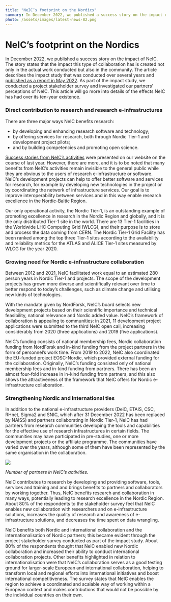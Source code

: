 ```yaml
---
title: "NeIC’s footprint on the Nordics"
summary: In December 2022, we published a success story on the impact of NeIC, and it states that the impact this type of collaboration has is created not only in the actual work conducted but also in the community. This article will go more into details of the effects NeIC has had over its ten-year existence.
photo: /assets/images/latest-news-82.png
---
```


NeIC’s footprint on the Nordics
===========================

In December 2022, we published a success story on the impact of NeIC. The story states that the impact this type of collaboration has is created not only in the actual work conducted but also in the community. The article describes the impact study that was conducted over several years and [published as a report in May 2022](https://wiki.neic.no/w/ext/img_auth.php/5/52/NeIC_Impact_Report_spreads.pdf). As part of the impact study, we conducted a project stakeholder survey and investigated our partners’ perceptions of NeIC. This article will go more into details of the effects NeIC has had over its ten-year existence.

### Direct contribution to research and research e-infrastructures

There are three major ways NeIC benefits research:
* by developing and enhancing research software and technology;
* by offering services for research, both through Nordic Tier-1 and development project pilots;
* and by building competencies and promoting open science.

[Success stories from NeIC’s activities](https://neic.no/news/) were presented on our website on the course of last year. However, there are more, and it is to be noted that many benefits from NeIC’s activities remain invisible to the general public while they are obvious to the users of research e-infrastructure or software. NeIC’s development projects can help to offer better software and services for research, for example by developing new technologies in the project or by coordinating the network of infrastructure services. Our goal is to improve interoperability between services and in this way enable research excellence in the Nordic-Baltic Region.

Our only operational activity, the Nordic Tier-1, is an outstanding example of promoting excellence in research in the Nordic Region and globally, and it is the only distributed Tier-1 site in the world. There are 13 Tier-1 facilities in the Worldwide LHC Computing Grid (WLCG), and their purpose is to store and process the data coming from CERN. The Nordic Tier-1 Grid Facility has been ranked among the top three Tier-1 sites according to the availability and reliability metrics for the ATLAS and ALICE Tier-1 sites measured by WLCG for the year 2020.

### Growing need for Nordic e-infrastructure collaboration

Between 2012 and 2021, NeIC facilitated work equal to an estimated 280 person years in Nordic Tier-1 and projects. The scope of the development projects has grown more diverse and scientifically relevant over time to better respond to today’s challenges, such as climate change and utilising new kinds of technologies. 

With the mandate given by NordForsk, NeIC’s board selects new development projects based on their scientific importance and technical feasibility, national relevance and Nordic added value. NeIC’s framework of collaboration is appealing to communities: in 2021, 11 development project applications were submitted to the third NeIC open call, increasing considerably from 2020 (three applications) and 2019 (five applications).

NeIC’s funding consists of national membership fees, Nordic collaboration funding from NordForsk and in-kind funding from the project partners in the form of personnel’s work time. From 2019 to 2022, NeIC also coordinated the EU-funded project EOSC-Nordic, which provided external funding for the collaboration. Originally, NeIC’s funding consisted only of national membership fees and in-kind funding from partners. There has been an almost four-fold increase in in-kind funding from partners, and this also shows the attractiveness of the framework that NeIC offers for Nordic e-infrastructure collaboration.

### Strengthening Nordic and international ties

In addition to the national e-infrastructure providers (DeiC, ETAIS, CSC, RHnet, Sigma2 and SNIC, which after 31 December 2022 has been replaced by NAISS) and partners collaborating in Nordic Tier-1, NeIC has had partners from research communities developing the tools and capabilities for the effective use of research infrastructures in certain fields. The communities may have participated in pre-studies, one or more development projects or the affiliate programme. The communities have varied over the years, although some of them have been represented by the same organisation in the collaboration.

<img class="normal" src="{% include baseurl %}/assets/images/news/230118-numberofpartners.jpeg" class="center">

*Number of partners in NeIC’s activities.*

NeIC contributes to research by developing and providing software, tools, services and training and and brings benefits to partners and collaborators by working together. Thus, NeIC benefits research and collaboration in many ways, potentially leading to research excellence in the Nordic Region. About 80% of the respondents to the stakeholder survey feel that NeIC enables new collaboration with researchers and on e-infrastructure solutions, increases the quality of research and awareness of e-infrastructure solutions, and decreases the time spent on data wrangling.

NeIC benefits both Nordic and international collaboration and the internationalisation of Nordic partners; this became evident through the project stakeholder survey conducted as part of the impact study. About 80% of the respondents thought that NeIC enabled new Nordic collaboration and increased their ability to conduct international collaboration projects. Other benefits highlighted in relation to internationalisation were that NeIC’s collaboration serves as a good testing ground for larger-scale European and international collaboration, helping to transform local and regional efforts into international initiatives and boost international competitiveness. The survey states that NeIC enables the region to achieve a coordinated and scalable way of working within a European context and makes contributions that would not be possible by the individual countries on their own. 
